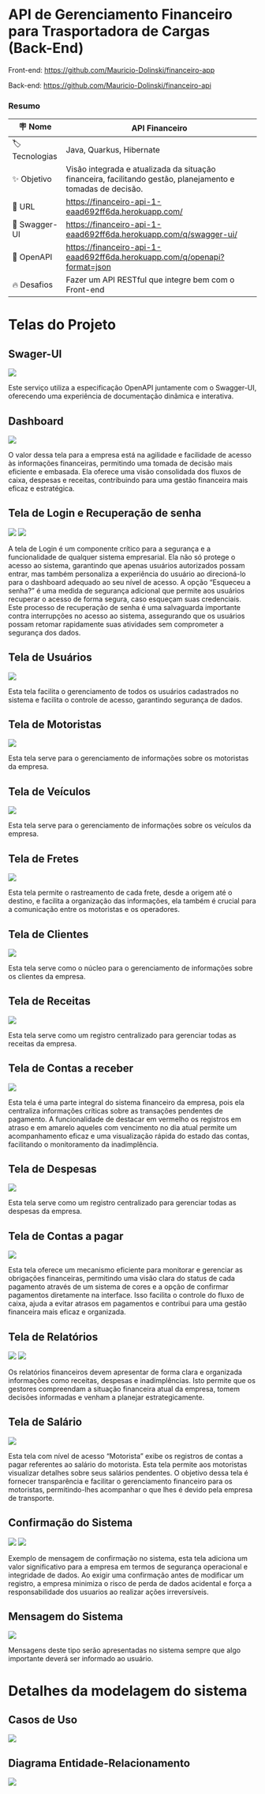 # API de Gerenciamento Financeiro para Trasportadora de Cargas (Back-End)

Front-end: https://github.com/Mauricio-Dolinski/financeiro-app

Back-end: https://github.com/Mauricio-Dolinski/financeiro-api

### Resumo

| :placard: Nome |  **API Financeiro**   
| --------------------  | -------
| :label:Tecnologias | Java, Quarkus, Hibernate
| :sparkles: Objetivo   | Visão integrada e atualizada da situação financeira, facilitando gestão, planejamento e tomadas de decisão.
| :rocket: URL        | https://financeiro-api-1-eaad692ff6da.herokuapp.com/
| 📄 Swagger-UI        | https://financeiro-api-1-eaad692ff6da.herokuapp.com/q/swagger-ui/
| 📑 OpenAPI        | https://financeiro-api-1-eaad692ff6da.herokuapp.com/q/openapi?format=json
| :fire: Desafios     | Fazer um API RESTful que integre bem com o Front-end

# Telas do Projeto

## Swager-UI

![](https://i.imgur.com/P6O1rgd.png)

Este serviço utiliza a especificação OpenAPI juntamente com o Swagger-UI, oferecendo uma experiência de documentação dinâmica e interativa.

## Dashboard
![](https://i.imgur.com/1a1YdrC.jpeg)

O valor dessa tela para a empresa está na agilidade e facilidade de acesso às informações financeiras, permitindo uma tomada de decisão mais eficiente e embasada. Ela oferece uma visão consolidada dos fluxos de caixa, despesas e receitas, contribuindo para uma gestão financeira mais eficaz e estratégica.

## Tela de Login e Recuperação de senha
![](https://i.imgur.com/b362g23.png)
![](https://i.imgur.com/1nYQxAb.png)

A tela de Login é um componente crítico para a segurança e a funcionalidade de qualquer sistema empresarial. Ela não só protege o acesso ao sistema, garantindo que apenas usuários autorizados possam entrar, mas também personaliza a experiência do usuário ao direcioná-lo para o dashboard adequado ao seu nível de acesso. A opção “Esqueceu a senha?” é uma medida de segurança adicional que permite aos usuários recuperar o acesso de forma segura, caso esqueçam suas credenciais. Este processo de recuperação de senha é uma salvaguarda importante contra interrupções no acesso ao sistema, assegurando que os usuários possam retomar rapidamente suas atividades sem comprometer a segurança dos dados.

## Tela de Usuários
![](https://i.imgur.com/bnoNnVj.png)

Esta tela facilita o gerenciamento de todos os usuários cadastrados no sistema e facilita o controle de acesso, garantindo segurança de dados.

## Tela de Motoristas
![](https://i.imgur.com/Dtdm9UX.png)

Esta tela serve para o gerenciamento de informações sobre os motoristas da empresa.

## Tela de Veículos
![](https://i.imgur.com/GqcFQMY.png)

Esta tela serve para o gerenciamento de informações sobre os veículos da empresa.

## Tela de Fretes
![](https://i.imgur.com/lKvpNjm.png)

Esta tela permite o rastreamento de cada frete, desde a origem até o destino, e facilita a organização das informações, ela também é crucial para a comunicação entre os motoristas e os operadores.

## Tela de Clientes
![](https://i.imgur.com/mex2Rhv.png)

Esta tela serve como o núcleo para o gerenciamento de informações sobre os clientes da empresa.

## Tela de Receitas
![](https://i.imgur.com/9afK8vU.png)

Esta tela serve como um registro centralizado para gerenciar todas as receitas da empresa.

## Tela de Contas a receber
![](https://i.imgur.com/ph8bLNe.png)

Esta tela é uma parte integral do sistema financeiro da empresa, pois ela centraliza informações críticas sobre as transações pendentes de pagamento. A funcionalidade de destacar em vermelho os registros em atraso e em amarelo aqueles com vencimento no dia atual permite um acompanhamento eficaz e uma visualização rápida do estado das contas, facilitando o monitoramento da inadimplência.

## Tela de Despesas
![](https://i.imgur.com/hwiazYQ.png)

Esta tela serve como um registro centralizado para gerenciar todas as despesas da empresa.

## Tela de Contas a pagar
![](https://i.imgur.com/8OPKQ9H.png)

Esta tela oferece um mecanismo eficiente para monitorar e gerenciar as obrigações financeiras, permitindo uma visão clara do status de cada pagamento através de um sistema de cores e a opção de confirmar pagamentos diretamente na interface. Isso facilita o controle do fluxo de caixa, ajuda a evitar atrasos em pagamentos e contribui para uma gestão financeira mais eficaz e organizada.

## Tela de Relatórios
![](https://i.imgur.com/Yy0qxOS.png)
![](https://i.imgur.com/loo6PQQ.png)

Os relatórios financeiros devem apresentar de forma clara e organizada informações como receitas, despesas e inadimplências. Isto permite que os gestores compreendam a situação financeira atual da empresa, tomem decisões informadas e venham a planejar estrategicamente.

## Tela de Salário
![](https://i.imgur.com/kxJUrlP.png)

Esta tela com nível de acesso “Motorista” exibe os registros de contas a pagar referentes ao salário do motorista. Esta tela permite aos motoristas visualizar detalhes sobre seus salários pendentes. O objetivo dessa tela é fornecer transparência e facilitar o gerenciamento financeiro para os motoristas, permitindo-lhes acompanhar o que lhes é devido pela empresa de transporte.

## Confirmação do Sistema
![](https://i.imgur.com/NOTPPX8.png)
![](https://i.imgur.com/512T4wQ.png)

Exemplo de mensagem de confirmação no sistema, esta tela adiciona um valor significativo para a empresa em termos de segurança operacional e integridade de dados. Ao exigir uma confirmação antes de modificar um registro, a empresa minimiza o risco de perda de dados acidental e força a responsabilidade dos usuarios ao realizar ações irreversíveis.

## Mensagem do Sistema
![](https://i.imgur.com/LeAuad3.png)

Mensagens deste tipo serão apresentadas no sistema sempre que algo importante deverá ser informado ao usuário.

# Detalhes da modelagem do sistema

## Casos de Uso

![](https://i.imgur.com/WTOmKc3.png)

## Diagrama Entidade-Relacionamento

![](https://i.imgur.com/PgOtbPK.png)
